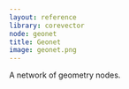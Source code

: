 ```yaml
---
layout: reference
library: corevector
node: geonet
title: Geonet
image: geonet.png
---
```

A network of geometry nodes.

